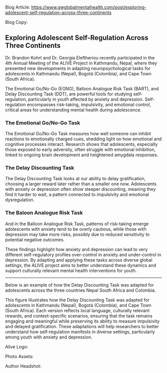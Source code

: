 Blog Article:
https://www.gwglobalmentalhealth.com/post/exploring-adolescent-self-regulation-across-three-continents

Blog Copy:
## Exploring Adolescent Self-Regulation Across Three Continents
Dr. Brandon Kohrt and Dr. Georgia Eleftheriou recently participated in the 4th Annual Meeting of the ALIVE Project in Kathmandu, Nepal, where they presented new developments in adapting neuropsychological tasks for adolescents in Kathmandu (Nepal), Bogotá (Colombia), and Cape Town (South Africa).

The Emotional Go/No-Go (EGNG), Balloon Analogue Risk Task (BART), and Delay Discounting Task (DDT), are powerful tools for studying self-regulation, particularly in youth affected by anxiety and depression. Self-regulation encompasses risk-taking, impulsivity, and emotional control, critical areas for understanding mental health during adolescence.

### The Emotional Go/No-Go Task

The Emotional Go/No-Go Task measures how well someone can inhibit reactions to emotionally charged cues, shedding light on how emotional and cognitive processes interact. Research shows that adolescents, especially those exposed to early adversity, often struggle with emotional inhibition, linked to ongoing brain development and heightened amygdala responses.

### The Delay Discounting Task

The Delay Discounting Task looks at our ability to delay gratification, choosing a larger reward later rather than a smaller one now. Adolescents with anxiety or depression often show steeper discounting, meaning they find it harder to wait, a pattern connected to impulsivity and emotional dysregulation.

### The Baloon Analogue Risk Task

And in the Balloon Analogue Risk Task, patterns of risk-taking emerge adolescents with anxiety tend to be overly cautious, while those with depression may take more risks, possibly due to reduced sensitivity to potential negative outcomes.

These findings highlight how anxiety and depression can lead to very different self-regulatory profiles over-control in anxiety and under-control in depression. By adapting and applying these tasks across diverse global settings, the ALIVE project aims to better understand these dynamics and support culturally relevant mental health interventions for youth.

---

Below is an example of how the Delay Discounting Task was adapted for adolescents across the three countries Nepal South Africa and Colombia.

This figure illustrates how the Delay Discounting Task was adapted for adolescents in Kathmandu (Nepal), Bogotá (Colombia), and Cape Town (South Africa). Each version reflects local language, culturally relevant rewards, and context-specific scenarios, ensuring that the task remains engaging and meaningful while preserving its ability to measure impulsivity and delayed gratification. These adaptations will help researchers to better understand how self-regulation manifests in diverse settings, particularly among youth with anxiety and depression.

    


Alive Logo:

Photo Assets:

Author Headshot:

